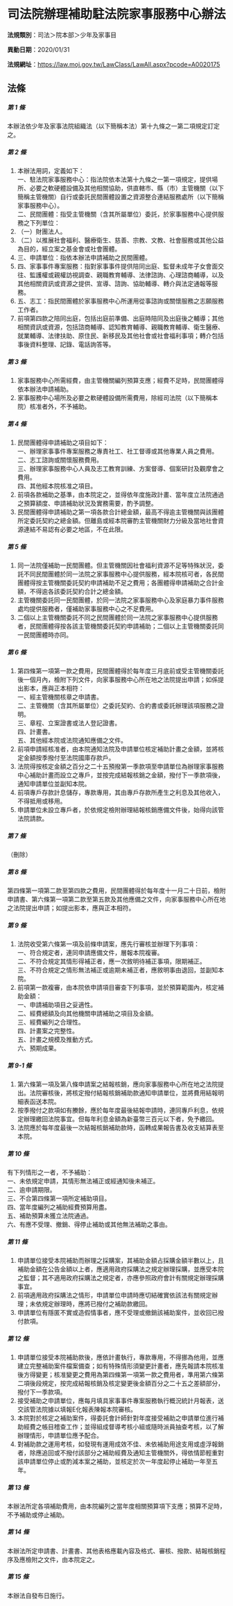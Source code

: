 # 司法院辦理補助駐法院家事服務中心辦法

**法規類別**：司法＞院本部＞少年及家事目

**異動日期**：2020/01/31  

**法規網址**：https://law.moj.gov.tw/LawClass/LawAll.aspx?pcode=A0020175





## 法條
##### 第 1 條
本辦法依少年及家事法院組織法（以下簡稱本法）第十九條之一第二項規定訂定之。

##### 第 2 條
1. 本辦法用詞，定義如下：  
一、駐法院家事服務中心：指法院依本法第十九條之一第一項規定，提供場所、必要之軟硬體設備及其他相關協助，供直轄市、縣（市）主管機關（以下簡稱主管機關）自行或委託民間團體設置之資源整合連結服務處所（以下簡稱家事服務中心）。  
二、民間團體：指受主管機關（含其所屬單位）委託，於家事服務中心提供服務之下列單位：
1. （一）財團法人。
1. （二）以推展社會福利、醫療衛生、慈善、宗教、文教、社會服務或其他公益為目的，經立案之基金會或社會團體。
1. 三、申請單位：指依本辦法申請補助之民間團體。
1. 四、家事事件專案服務：指對家事事件提供陪同出庭、監督未成年子女會面交往、監護權或親權訪視調查、親職教育輔導、法律諮詢、心理諮商輔導，以及其他相關資訊或資源之提供、宣導、諮詢、協助輔導、轉介與法定通報等服務。
1. 五、志工：指民間團體於家事服務中心所運用從事諮詢或關懷服務之志願服務工作者。
1. 前項第四款之陪同出庭，包括出庭前準備、出庭時陪同及出庭後之輔導；其他相關資訊或資源，包括諮商輔導、認知教育輔導、親職教育輔導、衛生醫療、就業輔導、法律扶助、原住民、新移民及其他社會或社會福利事項；轉介包括事後資料整理、記錄、電話詢答等。

##### 第 3 條
1. 家事服務中心所需經費，由主管機關編列預算支應；經費不足時，民間團體得依本辦法申請補助。
1. 家事服務中心場所及必要之軟硬體設備所需費用，除經司法院（以下簡稱本院）核准者外，不予補助。

##### 第 4 條
1. 民間團體得申請補助之項目如下：  
一、辦理家事事件專案服務之專責社工、社工督導或其他專業人員之費用。  
二、志工諮詢或關懷服務費用。  
三、辦理家事服務中心人員及志工教育訓練、方案督導、個案研討及觀摩會之費用。  
四、其他經本院核准之項目。
1. 前項各款補助之基準，由本院定之，並得依年度施政計畫、當年度立法院通過之預算額度、申請補助狀況及實務需要，酌予調整。
1. 民間團體得申請補助之第一項各款合計總金額，最高不得逾主管機關與該團體所定委託契約之總金額。但離島或經本院審酌主管機關財力分級及當地社會資源連結不易認有必要之地區，不在此限。

##### 第 5 條
1. 同一法院僅補助一民間團體。但主管機關因社會福利資源不足等特殊狀況，委託不同民間團體於同一法院之家事服務中心提供服務，經本院核可者，各民間團體得按主管機關委託契約申請補助不足之費用；各團體得申請補助之合計金額，不得逾各該委託契約合計之總金額。
1. 主管機關委託同一民間團體，於同一法院之家事服務中心及家庭暴力事件服務處均提供服務者，僅補助家事服務中心之不足費用。
1. 二個以上主管機關委託不同之民間團體於同一法院之家事服務中心提供服務者，民間團體得按各該主管機關委託契約申請補助；二個以上主管機關委託同一民間團體時亦同。

##### 第 6 條
1. 第四條第一項第一款之費用，民間團體得於每年度三月底前或受主管機關委託後一個月內，檢附下列文件，向家事服務中心所在地之法院提出申請；如係提出影本，應與正本相符：  
一、經主管機關核章之申請書。  
二、主管機關（含其所屬單位）之委託契約、合約書或委託辦理該項服務之證明。  
三、章程、立案證書或法人登記證書。  
四、計畫書。      
五、其他經本院或法院通知應備之文件。
1. 前項申請經核准者，由本院通知法院及申請單位核定補助計畫之金額，並將核定金額按季撥付至法院國庫存款戶。
1. 法院得按核定金額之百分之二十五預撥第一季款項至申請單位為辦理家事服務中心補助計畫而設立之專戶，並按完成結報核銷之金額，撥付下一季款項後，通知申請單位並副知本院。
1. 前項專戶存款計息儲存，專款專用，其由專戶存款所產生之利息及其他收入，不得抵用或移用。
1. 申請單位未設立專戶者，於依規定檢附辦理結報核銷應備文件後，始得向該管法院請款。

##### 第 7 條
（刪除）

##### 第 8 條
第四條第一項第二款至第四款之費用，民間團體得於每年度十一月二十日前，檢附申請書、第六條第一項第二款至第五款及其他應備之文件，向家事服務中心所在地之法院提出申請；如提出影本，應與正本相符。

##### 第 9 條
1. 法院收受第六條第一項及前條申請案，應先行審核並辦理下列事項：  
一、符合規定者，連同申請應備文件，層報本院複審。  
二、不符合規定其情形得補正者，應一次敘明待補正事項，限期補正。  
三、不符合規定之情形無法補正或逾期未補正者，應敘明事由退回，並副知本院。
1. 前項第一款複審，由本院依申請項目審查下列事項，並於預算範圍內，核定補助金額：  
一、申請補助項目之妥適性。  
二、經費總額及向其他機關申請補助之項目及金額。  
三、經費編列之合理性。  
四、計畫案之完整性。  
五、計畫之規模及推動方式。  
六、預期成果。

##### 第 9-1 條
1. 第六條第一項及第八條申請案之結報核銷，應向家事服務中心所在地之法院提出。法院審核後，將核定撥付結報核銷補助款通知申請單位，並將費用結報明細表函送本院。
1. 按季撥付之款項如有賸餘，應於每年度最後結報申請時，連同專戶利息，依規定辦理繳回法院事宜。但每年利息金額為新臺幣三百元以下者，免予繳回。
1. 法院應於每年度最後一次結報核銷補助款時，函轉成果報告書及收支結算表至本院。

##### 第 10 條
有下列情形之一者，不予補助：  
一、未依規定申請，其情形無法補正或經通知後未補正。  
二、逾申請期限。  
三、不合第四條第一項所定補助項目。  
四、當年度編列之補助經費預算用盡。  
五、補助預算未獲立法院通過。  
六、有應不受理、撤銷、得停止補助或其他無法補助之事由。

##### 第 11 條
1. 申請單位接受本院補助而辦理之採購案，其補助金額占採購金額半數以上，且補助金額在公告金額以上者，應適用政府採購法之規定辦理採購，並應受本院之監督；其不適用政府採購法之規定者，亦應參照政府會計有關規定辦理採購事宜。
1. 前項適用政府採購法之情形，申請單位申請時應切結確實依該法有關規定辦理；未依規定辦理時，應將已撥付之補助款繳回。
1. 申請單位有隱匿不實或造假情事者，應不受理或撤銷該補助案件，並收回已撥付款項。

##### 第 12 條
1. 申請單位接受本院補助款後，應依計畫執行，專款專用，不得挪為他用，並應建立完整補助案件檔案備查；如有特殊情形須變更計畫者，應先報請本院核准後方得變更；核准變更之費用為第四條第一項第一款之費用者，準用第六條第二項後段規定，按完成結報核銷及核定變更後金額百分之二十五之差額部分，撥付下一季款項。
1. 接受補助之申請單位，應每月填具家事事件專案服務執行概況統計月報表，送交該管法院據以填報E化報表陳報本院審核。
1. 本院對於核定之補助案件，得委託會計師針對年度接受補助之申請單位進行補助經費之帳目稽查工作；並得組成督導考核小組或隨時派員抽查考核，以了解辦理情形，申請單位應予配合。
1. 對補助款之運用考核，如發現有運用成效不佳、未依補助用途支用或虛浮報銷者，除應追回或不撥付該部分之補助經費及通知主管機關外，得依情節輕重對該申請單位停止或酌減本案之補助，並核定於次一年度起停止補助一年至五年。

##### 第 13 條
本辦法所定各項補助費用，由本院編列之當年度相關預算項下支應；預算不足時，不予補助或停止補助。

##### 第 14 條
本辦法所定申請書、計畫書、其他表格應載內容及格式、審核、撥款、結報核銷程序及應檢附之文件，由本院定之。

##### 第 15 條
本辦法自發布日施行。


